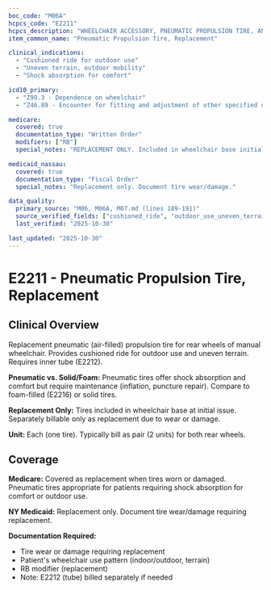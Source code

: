 ```yaml
---
boc_code: "M06A"
hcpcs_code: "E2211"
hcpcs_description: "WHEELCHAIR ACCESSORY, PNEUMATIC PROPULSION TIRE, ANY SIZE, EACH"
item_common_name: "Pneumatic Propulsion Tire, Replacement"

clinical_indications:
  - "Cushioned ride for outdoor use"
  - "Uneven terrain, outdoor mobility"
  - "Shock absorption for comfort"

icd10_primary:
  - "Z99.3 - Dependence on wheelchair"
  - "Z46.89 - Encounter for fitting and adjustment of other specified devices"

medicare:
  covered: true
  documentation_type: "Written Order"
  modifiers: ["RB"]
  special_notes: "REPLACEMENT ONLY. Included in wheelchair base initially. Separately payable as replacement with RB modifier. Pneumatic (air-filled) tires provide cushioning."

medicaid_nassau:
  covered: true
  documentation_type: "Fiscal Order"
  special_notes: "Replacement only. Document tire wear/damage."

data_quality:
  primary_source: "M06, M06A, M07.md (lines 189-191)"
  source_verified_fields: ["cushioned_ride", "outdoor_use_uneven_terrain", "included_initially", "replacement_only_rb_modifier"]
  last_verified: "2025-10-30"

last_updated: "2025-10-30"
---
```


# E2211 - Pneumatic Propulsion Tire, Replacement

## Clinical Overview

Replacement pneumatic (air-filled) propulsion tire for rear wheels of manual wheelchair. Provides cushioned ride for outdoor use and uneven terrain. Requires inner tube (E2212).

**Pneumatic vs. Solid/Foam:** Pneumatic tires offer shock absorption and comfort but require maintenance (inflation, puncture repair). Compare to foam-filled (E2216) or solid tires.

**Replacement Only:** Tires included in wheelchair base at initial issue. Separately billable only as replacement due to wear or damage.

**Unit:** Each (one tire). Typically bill as pair (2 units) for both rear wheels.

## Coverage

**Medicare:** Covered as replacement when tires worn or damaged. Pneumatic tires appropriate for patients requiring shock absorption for comfort or outdoor use.

**NY Medicaid:** Replacement only. Document tire wear/damage requiring replacement.

**Documentation Required:**
- Tire wear or damage requiring replacement
- Patient's wheelchair use pattern (indoor/outdoor, terrain)
- RB modifier (replacement)
- Note: E2212 (tube) billed separately if needed
